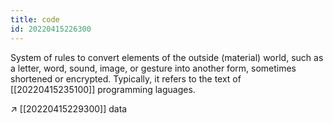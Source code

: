 ```yaml
---
title: code
id: 20220415226300
---
```


System of rules to convert elements of the outside (material) world, such as a letter, word, sound, image, or gesture into another form, sometimes shortened or encrypted. Typically, it refers to the text of [[20220415235100]] programming laguages.

↗ [[20220415229300]] data
